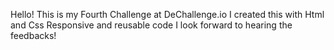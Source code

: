 Hello!
This is my Fourth Challenge at DeChallenge.io
I created this with Html and Css 
Responsive and reusable code
I look forward to hearing the feedbacks!
